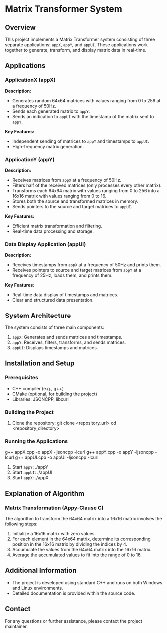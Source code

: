 # Matrix Transformer System

## Overview

This project implements a Matrix Transformer system consisting of three separate applications: `appX`, `appY`, and `appUI`. These applications work together to generate, transform, and display matrix data in real-time.

## Applications

### ApplicationX (appX)

**Description:**
- Generates random 64x64 matrices with values ranging from 0 to 256 at a frequency of 50Hz.
- Sends each generated matrix to `appY`.
- Sends an indication to `appUI` with the timestamp of the matrix sent to `appY`.

**Key Features:**
- Independent sending of matrices to `appY` and timestamps to `appUI`.
- High-frequency matrix generation.

### ApplicationY (appY)

**Description:**
- Receives matrices from `appX` at a frequency of 50Hz.
- Filters half of the received matrices (only processes every other matrix).
- Transforms each 64x64 matrix with values ranging from 0 to 256 into a 16x16 matrix with values ranging from 0 to 16.
- Stores both the source and transformed matrices in memory.
- Sends pointers to the source and target matrices to `appUI`.

**Key Features:**
- Efficient matrix transformation and filtering.
- Real-time data processing and storage.

### Data Display Application (appUI)

**Description:**
- Receives timestamps from `appX` at a frequency of 50Hz and prints them.
- Receives pointers to source and target matrices from `appY` at a frequency of 25Hz, loads them, and prints them.

**Key Features:**
- Real-time data display of timestamps and matrices.
- Clear and structured data presentation.

## System Architecture

The system consists of three main components:
1. `appX`: Generates and sends matrices and timestamps.
2. `appY`: Receives, filters, transforms, and sends matrices.
3. `appUI`: Displays timestamps and matrices.

## Installation and Setup

### Prerequisites

- C++ compiler (e.g., g++)
- CMake (optional, for building the project)
- Libraries: JSONCPP, libcurl

### Building the Project

1. Clone the repository:
  git clone <repository_url>
  cd <repository_directory>

### Running the Applications
  g++ appX.cpp -o appX -ljsoncpp -lcurl
  g++ appY.cpp -o appY -ljsoncpp -lcurl
  g++ appUI.cpp -o appUI -ljsoncpp -lcurl
1. Start `appY`:
   ./appY
2. Start `appUI`:
  ./appUI
3. Start `appX`:
  ./appX

## Explanation of Algorithm

### Matrix Transformation (Appy-Clause C)

The algorithm to transform the 64x64 matrix into a 16x16 matrix involves the following steps:
1. Initialize a 16x16 matrix with zero values.
2. For each element in the 64x64 matrix, determine its corresponding position in the 16x16 matrix by dividing the indices by 4.
3. Accumulate the values from the 64x64 matrix into the 16x16 matrix.
4. Average the accumulated values to fit into the range of 0 to 16.

## Additional Information

- The project is developed using standard C++ and runs on both Windows and Linux environments.
- Detailed documentation is provided within the source code.

## Contact

For any questions or further assistance, please contact the project maintainer.

